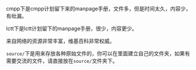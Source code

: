 cmpp下是cmpp计划留下来的manpage手册，文件多，但是时间太久，内容少，有纰漏。

lctt下是lctt计划留下的manpage手册，很少，内容更少。

来自网络的资源非常丰富，维基百科非常权威。

`source/`下是用来存放各种原始文件的，你可以在里面建立自己的文件夹，如果有需要交流的文件，请直接放在`source/`文件夹下。
